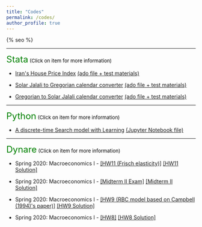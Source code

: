 ```yaml
---
title: "Codes"
permalink: /codes/
author_profile: true
---
```


{% seo %}

---
<font size="5" color="green">Stata</font>
<font size="2" color="black">(Click on item for more information)</font>


- [Iran's House Price Index](https://peymanshahidi.github.io/codes/stata/iranhpi)  [(ado file + test materials)](https://www.dropbox.com/sh/1ew8a1sr6j88kl4/AAClAPgk-GfUive-Nv6Ww9Uia?dl=0)
    
- [Solar Jalali to Gregorian calendar converter](https://peymanshahidi.github.io/codes/stata/jal2greg) [(ado file + test materials)](https://www.dropbox.com/sh/78130ozhrliwzii/AAB4ulKUZkkBTOBFPmQQqNP3a?dl=0)

- [Gregorian to Solar Jalali calendar converter](https://peymanshahidi.github.io/codes/stata/greg2jal) [(ado file + test materials)](https://www.dropbox.com/sh/fawmm4rsvmlrdfb/AAA5C14TYFlHOBLSySG03Maba?dl=0)

---
<font size="5" color="green">Python</font>
<font size="2" color="black">(Click on item for more information)</font>

- [A discrete-time Search model with Learning](https://peymanshahidi.github.io/codes/python/searchwithlearning) [(Jupyter Notebook file)](https://www.dropbox.com/s/lkkalblyygw2uus/Search_With_Learning.html?dl=0)

---
<font size="5" color="green">Dynare</font>
<font size="2" color="black">(Click on item for more information)</font>

- Spring 2020: Macroeconomics I - [[HW11 (Frisch elasticity)]](https://peymanshahidi.github.io/codes/dynare/macro_i_hw11) [[HW11 Solution]](https://www.dropbox.com/s/i7k0zktywr1kmqf/pset11-solutions.pdf?dl=0)
    
- Spring 2020: Macroeconomics I - [[Midterm II Exam]](https://peymanshahidi.github.io/codes/dynare/macro_i_midterm2) [[Midterm II Solution]](https://www.dropbox.com/s/ynfc43gmueg188z/Macro%20I%20-%20Midterm%20II%20-%20Dynare%20Solution.pdf?dl=0)

- Spring 2020: Macroeconomics I - [[HW9 (RBC model based on Campbell (1994)'s paper)]](https://peymanshahidi.github.io/codes/dynare/macro_i_hw9) [[HW9 Solution]](https://www.dropbox.com/s/zajyamvau4wrps2/pset9-solutions.pdf?dl=0)

- Spring 2020: Macroeconomics I - [[HW8]](https://peymanshahidi.github.io/codes/dynare/macro_i_hw8) [[HW8 Solution]](https://www.dropbox.com/s/4qulf1ihx90qv4a/pset8-solution.pdf?dl=0)
